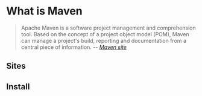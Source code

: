 # What is Maven

> Apache Maven is a software project management and comprehension tool.
> Based on the concept of a project object model (POM),
> Maven can manage a project's build, reporting and documentation from a central piece of information.
> -- *[Maven site](https://maven.apache.org/)*

## Sites

## Install

